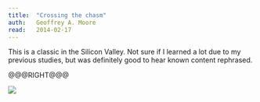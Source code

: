 ```yaml
---
title:	"Crossing the chasm"
auth:	Geoffrey A. Moore
read:	2014-02-17
---
```





This is a classic in the Silicon Valley. Not sure if I learned a lot due to
my previous studies, but was definitely good to hear known content
rephrased.

@@@RIGHT@@@

<a href="http://www.amazon.com/gp/product/0062292986/ref=as_li_tl?ie=UTF8&camp=1789&creative=390957&creativeASIN=0062292986&linkCode=as2&tag=wojcadamkoszh-20&linkId=7ARW7NHLNS356IXI"><img border="0" src="http://ws-na.amazon-adsystem.com/widgets/q?_encoding=UTF8&ASIN=0062292986&Format=_SL110_&ID=AsinImage&MarketPlace=US&ServiceVersion=20070822&WS=1&tag=wojcadamkoszh-20" ></a><img src="http://ir-na.amazon-adsystem.com/e/ir?t=wojcadamkoszh-20&l=as2&o=1&a=0062292986" width="1" height="1" border="0" alt="" style="border:none !important; margin:0px !important;" />
